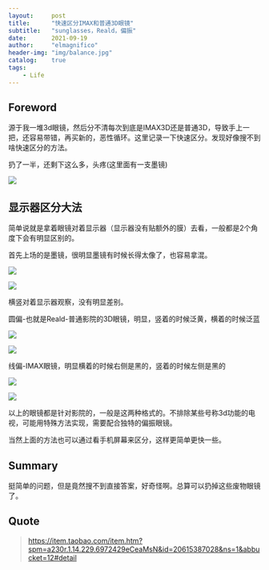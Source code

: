 ```yaml
---
layout:     post
title:      "快速区分IMAX和普通3D眼镜"
subtitle:   "sunglasses，Reald，偏振"
date:       2021-09-19
author:     "elmagnifico"
header-img: "img/balance.jpg"
catalog:    true
tags:
    - Life
---
```


## Foreword

源于我一堆3d眼镜，然后分不清每次到底是IMAX3D还是普通3D，导致手上一把，还容易带错，再买新的，恶性循环。这里记录一下快速区分。发现好像搜不到啥快速区分的方法。

扔了一半，还剩下这么多，头疼(这里面有一支墨镜)

![](https://img.elmagnifico.tech/static/upload/elmagnifico/1uQyaMTOemXs6Nc.png)

## 显示器区分大法

简单说就是拿着眼镜对着显示器（显示器没有贴额外的膜）去看，一般都是2个角度下会有明显区别的。



首先上场的是墨镜，很明显墨镜有时候长得太像了，也容易拿混。

![](https://img.elmagnifico.tech/static/upload/elmagnifico/1D4rv3oI7hyn9Za.png)

![](https://img.elmagnifico.tech/static/upload/elmagnifico/IXA8RPge5GQz3HD.png)

横竖对着显示器观察，没有明显差别。



圆偏-也就是Reald-普通影院的3D眼镜，明显，竖着的时候泛黄，横着的时候泛蓝

![](https://img.elmagnifico.tech/static/upload/elmagnifico/FqAblENZ8nKipOQ.png)

![](https://img.elmagnifico.tech/static/upload/elmagnifico/RKzILdt2MrCNe1W.png)



线偏-IMAX眼镜，明显横着的时候右侧是黑的，竖着的时候左侧是黑的

![](https://img.elmagnifico.tech/static/upload/elmagnifico/DWYoTndvcgkEUuj.png)

![](https://img.elmagnifico.tech/static/upload/elmagnifico/TLeH3A8DgYJftOj.png)

以上的眼镜都是针对影院的，一般是这两种格式的。不排除某些号称3d功能的电视，可能用特殊方法实现，需要配合独特的偏振眼镜。

当然上面的方法也可以通过看手机屏幕来区分，这样更简单更快一些。



## Summary

挺简单的问题，但是竟然搜不到直接答案，好奇怪啊。总算可以扔掉这些废物眼镜了。



## Quote

>https://item.taobao.com/item.htm?spm=a230r.1.14.229.6972429eCeaMsN&id=20615387028&ns=1&abbucket=12#detail

